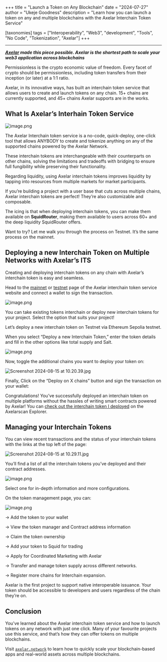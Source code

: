 +++
title = "Launch a Token on Any Blockchain"
date = "2024-07-27"
author = "Ukeje Goodness"
description = "Learn how you can launch a token on any and multiple blockchains with the Axelar Interchain Token Service"

[taxonomies]
tags = ["Interoperability", "Web3", "development", "Tools", "No Code", "Tokenization", "Axelar"]
+++

---

_**[Axelar](axelar.network) made this piece possible. Axelar is the shortest path to scale your web3 application across
blockchains**_



Permissionless is the crypto economic value of freedom. Every facet of crypto should be permissionless, including token transfers from their inception (or later) at a 1:1 ratio.

Axelar, in its innovative ways, has built an interchain token service that allows users to create and launch tokens on any chain. 15+ chains are currently supported, and 45+ chains Axelar supports are in the works.

## What Is Axelar’s Interhain Token Service

![image.png](/screenshot/image.png)

The Axelar Interchain token service is a no-code, quick-deploy, one-click tool that allows ANYBODY to create and tokenize anything on any of the supported chains powered by the Axelar Network.

These interchain tokens are interchangeable with their counterparts on other chains, solving the limitations and tradeoffs with bridging to ensure full fungibility while preserving their functionality.

Regarding liquidity, using Axelar interchain tokens improves liquidity by tapping into resources from multiple markets for market participants.

If you’re building a project with a user base that cuts across multiple chains, Axelar interchain tokens are perfect! They’re also customizable and composable.

The icing is that when deploying interchain tokens, you can make them available on **SquidRouter**, making them available to users across 60+ and the deep liquidity SquidRouter offers.

Want to try? Let me walk you through the process on Testnet. It’s the same process on the mainnet.

## Deploying a new Interchain Token on Multiple Networks with Axelar’s ITS

Creating and deploying interchain tokens on any chain with Axelar’s interchain token is easy and seamless.

Head to the [mainnet](https://interchain.axelar.dev/) or [testnet](https://testnet.interchain.axelar.dev/) page of the Axelar interchain token service website and connect a wallet to sign the transaction.

![image.png](/screenshot/image%201.png)

You can take existing tokens interchain or deploy new interchain tokens for your project. Select the option that suits your project!

Let’s deploy a new interchain token on Testnet via  Ethereum Sepolia testnet.

When you select “Deploy a new Interchain Token,” enter the token details and fill in the other options like total supply and Salt.

![image.png](/screenshot/image%202.png)

Now, toggle the additional chains you want to deploy your token on:

![Screenshot 2024-08-15 at 10.20.39.jpg](/screenshot/Screenshot_2024-08-15_at_10.20.39.jpg)

Finally, Click on the “Deploy on X chains” button and sign the transaction on your wallet:

Congratulations! You’ve successfully deployed an interchain token on multiple platforms without the hassles of writing smart contracts powered by Axelar! You can [check out the interchain token I deployed](https://testnet.axelarscan.io/gmp/0xa63ff10d48037b6b7205520d9d16ae4e3433109563df03081989e1e92ca96a30) on the Axelarscan Explorer.

## Managing your Interchain Tokens

You can view recent transactions and the status of your interchain tokens with the links at the top left of the page:

![Screenshot 2024-08-15 at 10.29.11.jpg](/screenshot/Screenshot_2024-08-15_at_10.29.11.jpg)

You’ll find a list of all the interchain tokens you’ve deployed and their contract addresses.

![image.png](/screenshot/image%203.png)

Select one for in-depth information and more configurations.

On the token management page, you can:

![image.png](/screenshot/image%204.png)

→ Add the token to your wallet

→ View the token manager and Contract address information

→ Claim the  token ownership

→ Add your token to Squid for trading

→ Apply for Coordinated Marketing with Axelar

→ Transfer and manage token supply across different networks.

→ Register more chains for Interchain expansion.

Axelar is the first project to support native interoperable issuance. Your token should be accessible to developers and users regardless of the chain they’re on.



## Conclusion

You’ve learned about the Axelar interchain token service and how to launch tokens on any network with just one click. Many of your favourite projects use this service, and that’s how they can offer tokens on multiple blockchains.

Visit [`axelar.network`](http://axelar.network) to learn how to quickly scale your blockchain-based apps and real-world assets across multiple blockchains.